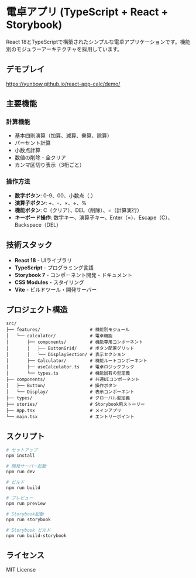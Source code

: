 # 電卓アプリ (TypeScript + React + Storybook)

React 18とTypeScriptで構築されたシンプルな電卓アプリケーションです。機能別のモジュラーアーキテクチャを採用しています。

## デモプレイ
https://yunbow.github.io/react-app-calc/demo/

## 主要機能

### 計算機能
- 基本四則演算（加算、減算、乗算、除算）
- パーセント計算
- 小数点計算
- 数値の削除・全クリア
- カンマ区切り表示（3桁ごと）

### 操作方法
- **数字ボタン**: 0-9、00、小数点（.）
- **演算子ボタン**: +、-、×、÷、%
- **機能ボタン**: C（クリア）、DEL（削除）、=（計算実行）
- **キーボード操作**: 数字キー、演算子キー、Enter（=）、Escape（C）、Backspace（DEL）

## 技術スタック

- **React 18** - UIライブラリ
- **TypeScript** - プログラミング言語
- **Storybook 7** - コンポーネント開発・ドキュメント
- **CSS Modules** - スタイリング
- **Vite** - ビルドツール・開発サーバー

## プロジェクト構造

```
src/
├── features/                   # 機能別モジュール
│   └── calculator/             # 電卓機能
│       ├── components/         # 機能専用コンポーネント
│       │   ├── ButtonGrid/     # ボタン配置グリッド
│       │   └── DisplaySection/ # 表示セクション
│       ├── Calculator/         # 機能ルートコンポーネント
│       ├── useCalculator.ts    # 電卓ロジックフック
│       └── types.ts            # 機能固有の型定義
├── components/                 # 共通UIコンポーネント
│   ├── Button/                 # 操作ボタン
│   └── Display/                # 表示コンポーネント
├── types/                      # グローバル型定義
├── stories/                    # Storybook用ストーリー
├── App.tsx                     # メインアプリ
└── main.tsx                    # エントリーポイント
```

## スクリプト

```bash
# セットアップ
npm install

# 開発サーバー起動
npm run dev

# ビルド
npm run build

# プレビュー
npm run preview

# Storybook起動
npm run storybook

# Storybook ビルド
npm run build-storybook
```

## ライセンス

MIT License